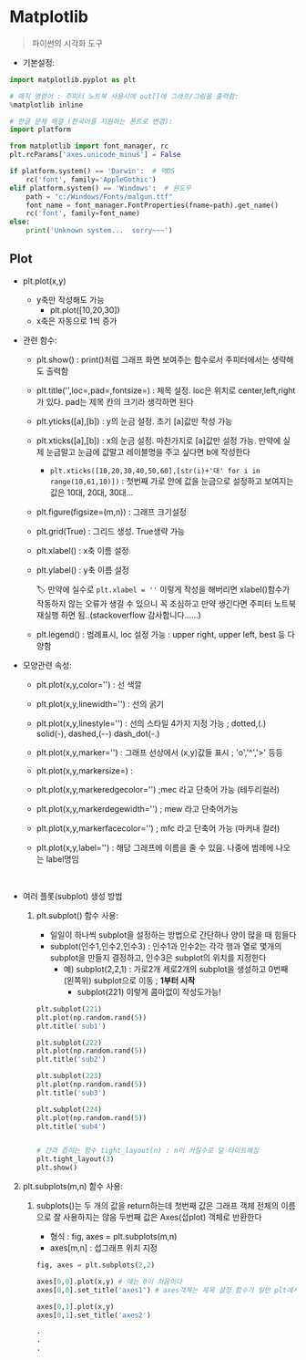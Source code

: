 # Matplotlib

> 파이썬의 시각화 도구

- 기본설정:

```python
import matplotlib.pyplot as plt

# 매직 명령어 : 주피터 노트북 사용시에 out[]에 그래프/그림을 출력함:
%matplotlib inline

# 한글 문제 해결 (한국어를 지원하는 폰트로 변경):
import platform

from matplotlib import font_manager, rc
plt.rcParams['axes.unicode_minus'] = False

if platform.system() == 'Darwin':  # 맥OS 
    rc('font', family='AppleGothic')
elif platform.system() == 'Windows':  # 윈도우
    path = "c:/Windows/Fonts/malgun.ttf"
    font_name = font_manager.FontProperties(fname=path).get_name()
    rc('font', family=font_name)
else:
    print('Unknown system...  sorry~~~')
```



## Plot

- plt.plot(x,y) 

  - y축만 작성해도 가능
    - plt.plot([10,20,30])
  - x축은 자동으로 1씩 증가

  

- 관련 함수:

  - plt.show() : print()처럼 그래프 화면 보여주는 함수로서 주피터에서는 생략해도 출력함

  - plt.title('',loc=,pad=,fontsize=) : 제목 설정. loc은 위치로 center,left,right가 있다. pad는 제목 칸의 크기라 생각하면 된다

  - plt.yticks([a],[b]) : y의 눈금 설정. 초기 [a]값만 작성 가능

  - plt.xticks([a],[b]) : x의 눈금 설정. 마찬가지로 [a]값만 설정 가능. 만약에 실제 눈금말고 눈금에 값말고 레이블명을 주고 싶다면 b에 작성한다

    - `plt.xticks([10,20,30,40,50,60],[str(i)+'대' for i in range(10,61,10)])` : 첫번째 가로 안에 값을 눈금으로 설정하고 보여지는 값은 10대, 20대, 30대...

  - plt.figure(figsize=(m,n)) : 그래프 크기설정

  - plt.grid(True) : 그리드 생성. True생략 가능

  - plt.xlabel() : x축 이름 설정

  - plt.ylabel() : y축 이름 설정

    :label: 만약에 실수로 `plt.xlabel = ''` 이렇게 작성을 해버리면 xlabel()함수가 작동하지 않는 오류가 생길 수 있으니 꼭 조심하고 만약 생긴다면 주피터 노트북 재실행 하면 됨..(stackoverflow 감사합니다......)

  - plt.legend() : 범례표시, loc 설정 가능 : upper right, upper left, best 등 다양함

  

- 모양관련 속성:

  - plt.plot(x,y,color='') : 선 색깔

  - plt.plot(x,y,linewidth='') : 선의 굵기

  - plt.plot(x,y,linestyle='') : 선의 스타일 4가지 지정 가능 ; dotted,(.) solid(-), dashed,(--) dash_dot(-.)

  - plt.plot(x,y,marker='') : 그래프 선상에서 (x,y)값들 표시 ; 'o','^','>' 등등

  - plt.plot(x,y,markersize=) :

  - plt.plot(x,y,markeredgecolor='') ;mec 라고 단축어 가능 (테두리컬러)

  - plt.plot(x,y,markerdegewidth='') ; mew 라고 단축어가능

  - plt.plot(x,y,markerfacecolor='') ; mfc 라고 단축어 가능 (마커내 컬러)

  - plt.plot(x,y,label='') : 해당 그래프에 이름을 줄 수 있음. 나중에 범례에 나오는 label명임

    

​			

- 여러 플롯(subplot) 생성 방법

  1. plt.subplot() 함수 사용:

     - 일일이 하나씩 subplot을 설정하는 방법으로 간단하나 양이 많을 때 힘들다
     - subplot(인수1,인수2,인수3) : 인수1과 인수2는 각각 행과 열로 몇개의 subplot을 만들지 결정하고, 인수3은 subplot의 위치를 지정한다
       - 예) subplot(2,2,1) : 가로2개 세로2개의 subplot을 생성하고 0번째 (왼쪽위) subplot으로 이동 ; __1부터 시작__
         - subplot(221) 이렇게 콤마없이 작성도가능!

     ```python
     plt.subplot(221)
     plt.plot(np.random.rand(5))
     plt.title('sub1')
     
     plt.subplot(222)
     plt.plot(np.random.rand(5))
     plt.title('sub2')
     
     plt.subplot(223)
     plt.plot(np.random.rand(5))
     plt.title('sub3')
     
     plt.subplot(224)
     plt.plot(np.random.rand(5))
     plt.title('sub4')
     
     
     # 간격 좁히는 함수 tight_layout(n) : n이 커질수로 덜 타이트해짐
     plt.tight_layout(3)
     plt.show()
     ```

     

 2. plt.subplots(m,n) 함수 사용:

    1. subplots()는 두 개의 값을 return하는데 첫번째 값은 그래프 객체 전체의 이름으로 잘 사용하지는 않음 두번째 값은 Axes(섭plot) 객체로 반환한다

       - 형식 : fig, axes = plt.subplots(m,n)
       - axes[m,n] : 섭그래프 위치 지정

       ```python
       fig, axes = plt.subplots(2,2)
       
       axes[0,0].plot(x,y) # 얘는 0이 처음이다
       axes[0,0].set_title('axes1') # axes객체는 제목 설정 함수가 일반 plt에서 하는 것과 다르다!
       
       axes[0,1].plot(x,y)
       axes[0,1].set_title('axes2')
       
       .
       .
       .
       
       ```

       